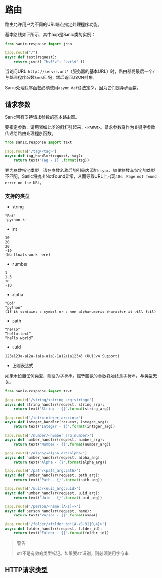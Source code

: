 # 路由

路由允许用户为不同的URL端点指定处理程序功能。

基本路线如下所示，其中app是Sanic类的实例：

```python
from sanic.response import json

@app.route("/")
async def test(request):
    return json({ "hello": "world" })
```

当访问URL` http：//server.url/`（服务器的基本URL）时，路由器将最后一个`/`与处理程序函数`test`匹配，然后返回JSON对象。

Sanic处理程序函数必须使用`async def`语法定义，因为它们是异步函数。

## 请求参数

Sanic带有支持请求参数的基本路由器。

要指定参数，请用诸如此类的斜杠引起来：`<PARAM>`。请求参数将作为关键字参数传递给路由处理程序函数。

```python
from sanic.response import text

@app.route('/tag/<tag>')
async def tag_handler(request, tag):
    return text('Tag - {}'.format(tag))
```

要为参数指定类型，请在参数名称后的引号内添加`:type`。如果参数与指定的类型不匹配，Sanic将抛出NotFound异常，从而导致URL上出现`404: Page not found error on the URL`。

### 支持的类型

- string

```
"Bob"
"python 3"
```

- int

```
10
20
30
-10
(No floats work here)
```

- number

```
1
1.5
10
-10
```

- alpha

```
"Bob"
"python"
(If it contains a symbol or a non alphanumeric character it will fail)
```

- path

```
“hello”
“hello.text”
“hello world”
```

- uuid

```
123a123a-a12a-1a1a-a1a1-1a12a1a12345 (UUIDv4 Support)
```

- 正则表达式

如果未设置任何类型，则应为字符串。赋予函数的参数将始终是字符串，与类型无关。

```python
from sanic.response import text

@app.route('/string/<string_arg:string>')
async def string_handler(request, string_arg):
    return text('String - {}'.format(string_arg))

@app.route('/int/<integer_arg:int>')
async def integer_handler(request, integer_arg):
    return text('Integer - {}'.format(integer_arg))

@app.route('/number/<number_arg:number>')
async def number_handler(request, number_arg):
    return text('Number - {}'.format(number_arg))

@app.route('/alpha/<alpha_arg:alpha>')
async def number_handler(request, alpha_arg):
    return text('Alpha - {}'.format(alpha_arg))

@app.route('/path/<path_arg:path>')
async def number_handler(request, path_arg):
    return text('Path - {}'.format(path_arg))

@app.route('/uuid/<uuid_arg:uuid>')
async def number_handler(request, uuid_arg):
    return text('Uuid - {}'.format(uuid_arg))

@app.route('/person/<name:[A-z]+>')
async def person_handler(request, name):
    return text('Person - {}'.format(name))

@app.route('/folder/<folder_id:[A-z0-9]{0,4}>')
async def folder_handler(request, folder_id):
    return text('Folder - {}'.format(folder_id))
```

> 警告
>
> str不是有效的类型标记。如果要str识别，则必须使用字符串

## HTTP请求类型

